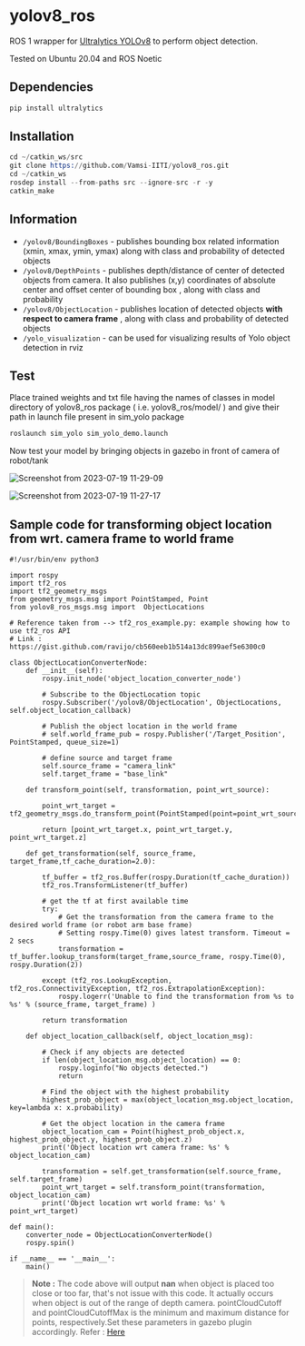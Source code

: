 # yolov8_ros

ROS 1 wrapper for [Ultralytics YOLOv8](https://github.com/ultralytics/ultralytics) to perform object detection.

Tested on Ubuntu 20.04 and ROS Noetic

## Dependencies
```s
pip install ultralytics
```

## Installation
```s
cd ~/catkin_ws/src
git clone https://github.com/Vamsi-IITI/yolov8_ros.git
cd ~/catkin_ws
rosdep install --from-paths src --ignore-src -r -y
catkin_make
```

## Information
* ``` /yolov8/BoundingBoxes ``` - publishes bounding box related information (xmin, xmax, ymin, ymax) along with class and probability of detected objects
* ``` /yolov8/DepthPoints ``` - publishes depth/distance of center of detected objects from camera. It also publishes (x,y) coordinates of absolute center and offset center of bounding box , along with class and probability
* ``` /yolov8/ObjectLocation ``` - publishes location of detected objects **with respect to camera frame** , along with class and probability of detected objects
* ``` /yolo_visualization ``` - can be used for visualizing results of Yolo object detection in rviz

## Test
Place trained weights and txt file having the names of classes in model directory of yolov8_ros package ( i.e. yolov8_ros/model/ ) and give their path in launch file present in sim_yolo package

```s
roslaunch sim_yolo sim_yolo_demo.launch
```
Now test your model by bringing objects in gazebo in front of camera of robot/tank 

![Screenshot from 2023-07-19 11-29-09](https://github.com/Vamsi-IITI/yolov8_ros/assets/92263050/0cecf59b-d5a3-4c39-9076-9156f25062b9)

![Screenshot from 2023-07-19 11-27-17](https://github.com/Vamsi-IITI/yolov8_ros/assets/92263050/54d7a506-70d9-430a-94be-dd4db889f9f2)

## Sample code for transforming object location from wrt. camera frame to world frame 
```
#!/usr/bin/env python3

import rospy
import tf2_ros
import tf2_geometry_msgs
from geometry_msgs.msg import PointStamped, Point
from yolov8_ros_msgs.msg import  ObjectLocations

# Reference taken from --> tf2_ros_example.py: example showing how to use tf2_ros API
# Link : https://gist.github.com/ravijo/cb560eeb1b514a13dc899aef5e6300c0

class ObjectLocationConverterNode:
    def __init__(self):
        rospy.init_node('object_location_converter_node')

        # Subscribe to the ObjectLocation topic
        rospy.Subscriber('/yolov8/ObjectLocation', ObjectLocations, self.object_location_callback)

        # Publish the object location in the world frame
        # self.world_frame_pub = rospy.Publisher('/Target_Position', PointStamped, queue_size=1)

        # define source and target frame
        self.source_frame = "camera_link"
        self.target_frame = "base_link"

    def transform_point(self, transformation, point_wrt_source):

        point_wrt_target = tf2_geometry_msgs.do_transform_point(PointStamped(point=point_wrt_source),transformation).point

        return [point_wrt_target.x, point_wrt_target.y, point_wrt_target.z]

    def get_transformation(self, source_frame, target_frame,tf_cache_duration=2.0):

        tf_buffer = tf2_ros.Buffer(rospy.Duration(tf_cache_duration))
        tf2_ros.TransformListener(tf_buffer)

        # get the tf at first available time
        try:
            # Get the transformation from the camera frame to the desired world frame (or robot arm base frame)
            # Setting rospy.Time(0) gives latest transform. Timeout = 2 secs
            transformation = tf_buffer.lookup_transform(target_frame,source_frame, rospy.Time(0), rospy.Duration(2))

        except (tf2_ros.LookupException, tf2_ros.ConnectivityException, tf2_ros.ExtrapolationException):
            rospy.logerr('Unable to find the transformation from %s to %s' % (source_frame, target_frame) )

        return transformation

    def object_location_callback(self, object_location_msg):
        
        # Check if any objects are detected
        if len(object_location_msg.object_location) == 0:
            rospy.loginfo("No objects detected.")
            return

        # Find the object with the highest probability
        highest_prob_object = max(object_location_msg.object_location, key=lambda x: x.probability)

        # Get the object location in the camera frame
        object_location_cam = Point(highest_prob_object.x, highest_prob_object.y, highest_prob_object.z)
        print('Object location wrt camera frame: %s' % object_location_cam)

        transformation = self.get_transformation(self.source_frame, self.target_frame)
        point_wrt_target = self.transform_point(transformation, object_location_cam)
        print('Object location wrt world frame: %s' % point_wrt_target)
        
def main():
    converter_node = ObjectLocationConverterNode()
    rospy.spin()

if __name__ == '__main__':
    main()
```
> **Note :** The code above will output **nan** when object is placed too close or too far, that's not issue with this code. It actually occurs when object is out of the range of depth camera. pointCloudCutoff and pointCloudCutoffMax is the minimum and maximum distance for points, respectively.Set these parameters in gazebo plugin accordingly. Refer : [Here](http://classic.gazebosim.org/tutorials?tut=ros_depth_camera&cat=connect_ros)
